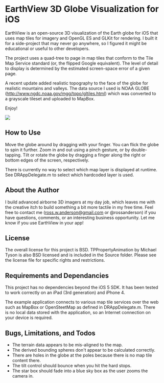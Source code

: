 EarthView 3D Globe Visualization for iOS
========================================

EarthView is an open-source 3D visualization of the Earth globe for iOS that uses map tiles for imagery and OpenGL ES and GLKit for rendering. I built it for a side-project that may never go anywhere, so I figured it might be educational or useful to other developers.

The project uses a quad-tree to page in map tiles that conform to the Tile Map Service standard (or, the flipped Google equivalent). The level of detail to display is determined by the estimated screen-space error of a given page.

A recent update added realistic topography to the face of the globe for realistic mountains and valleys. The data source I used is NOAA GLOBE (http://www.ngdc.noaa.gov/mgg/topo/gltiles.html) which was converted to a grayscale tileset and uploaded to MapBox.

Enjoy!

![](https://github.com/RossAnderson/EarthView/raw/master/screenshot1.png)

How to Use
----------

Move the globe around by dragging with your finger. You can flick the globe to spin it further. Zoom in and out using a pinch gesture, or by double-tapping. Tilt or rotate the globe by dragging a finger along the right or bottom edges of the screen, respectively.

There is currently no way to select which map layer is displayed at runtime. See DRAppDelegate.m to select which hardcoded layer is used.

About the Author
----------------

I build advanced airborne 3D imagers at my day job, which leaves me with the creative itch to build something a bit more tactile in my free time. Feel free to contact me (ross.w.anderson@gmail.com or @rossanderson) if you have questions, comments, or an interesting business opportunity. Let me know if you use EarthView in your app!

License
-------

The overall license for this project is BSD. TPPropertyAnimation by Michael Tyson is also BSD licensed and is included in the Source folder. Please see the license file for specific rights and restrictions.

Requirements and Dependancies
-----------------------------

This project has no dependencies beyond the iOS 5 SDK. It has been tested to work correctly on an iPad (3rd generation) and iPhone 4.

The example application connects to various map tile services over the web such as MapBox or OpenSteetMap as defined in DRAppDelegate.m. There is no local data stored with the application, so an Internet connection on your device is required.

Bugs, Limitations, and Todos
--------------------

- The terrain data appears to be mis-aligned to the map.
- The derived bounding spheres don't appear to be calculated correctly.
- There are holes in the globe at the poles because there is no map tile content there.
- The tilt control should bounce when you hit the hard stops.
- The star box should fade into a blue sky box as the user zooms the camera in.
